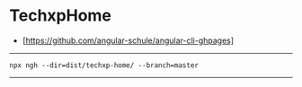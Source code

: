 # TechxpHome
* [https://github.com/angular-schule/angular-cli-ghpages]
***
    npx ngh --dir=dist/techxp-home/ --branch=master
***